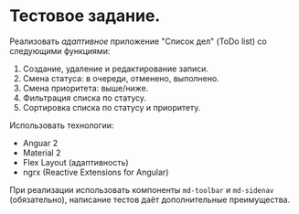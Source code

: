 # Тестовое задание.
Реализовать *адаптивное* приложение "Список дел" (ToDo list) со следующими функциями:
1. Создание, удаление и редактирование записи.
2. Смена статуса: в очереди, отменено, выполнено.
3. Смена приоритета: выше/ниже.
4. Фильтрация списка по статусу.
5. Сортировка списка по статусу и приоритету.

Использовать технологии:
- Anguar 2
- Material 2
- Flex Layout (адаптивность)
- ngrx (Reactive Extensions for Angular)

При реализации использовать компоненты `md-toolbar` и `md-sidenav` (обязательно), написание тестов даёт дополнительные преимущества.
